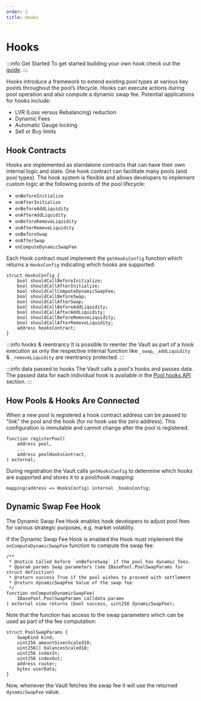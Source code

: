 ```yaml
---
order: 2
title: Hooks
---
```

# Hooks

:::info Get Started
To get started building your own hook check out the [guide](../../build-a-custom-amm/build-an-amm/extend-existing-pool-type-using-hooks.md).
:::

Hooks introduce a framework to extend existing pool types at various key points throughout the pool’s lifecycle. Hooks can execute actions during pool operation and also compute a dynamic swap fee. Potential applications for hooks include:
- LVR (Loss versus Rebalancing) reduction 
- Dynamic Fees
- Automatic Gauge locking
- Sell or Buy limits

## Hook Contracts

Hooks are implemented as standalone contracts that can have their own internal logic and state. One hook contract can facilitate many pools (and pool types). The hook system is flexible and allows developers to implement custom logic at the following points of the pool lifecycle:

- `onBeforeInitialize`
- `onAfterInitialize`
- `onBeforeAddLiquidity`
- `onAfterAddLiquidity`
- `onBeforeRemoveLiquidity`
- `onAfterRemoveLiquidity`
- `onBeforeSwap`
- `onAfterSwap`
- `onComputeDynamicSwapFee`

Each Hook contract must implement the `getHooksConfig` function which returns a `HooksConfig` indicating which hooks are supported:

```solidity
struct HooksConfig {
    bool shouldCallBeforeInitialize;
    bool shouldCallAfterInitialize;
    bool shouldCallComputeDynamicSwapFee;
    bool shouldCallBeforeSwap;
    bool shouldCallAfterSwap;
    bool shouldCallBeforeAddLiquidity;
    bool shouldCallAfterAddLiquidity;
    bool shouldCallBeforeRemoveLiquidity;
    bool shouldCallAfterRemoveLiquidity;
    address hooksContract;
}
```

:::info hooks & reentrancy
It is possible to reenter the Vault as part of a hook execution as only the respective internal function like `_swap`, `_addLiquidity` & `_removeLiquidity` are reentrancy protected.
:::

:::info data passed to hooks
The Vault calls a pool's hooks and passes data. The passed data for each individual hook is available in the [Pool hooks API](/developer-reference/contracts/hooks-api.html) section.
:::

## How Pools & Hooks Are Connected

When a new pool is registered a hook contract address can be passed to "link" the pool and the hook (for no hook use the zero address). This configuration is immutable and cannot change after the pool is registered.

```solidity
function registerPool(
    address pool,
    ...
    address poolHooksContract,
) external;
```

During registration the Vault calls `getHooksConfig` to determine which hooks are supported and stores it to a pool/hook mapping:

```solidity
mapping(address => HooksConfig) internal _hooksConfig;
```

## Dynamic Swap Fee Hook

The Dynamic Swap Fee Hook enables hook developers to adjust pool fees for various strategic purposes, e.g. market volatility.

If the Dynamic Swap Fee Hook is enabled the Hook must implement the `onComputeDynamicSwapFee` function to compute the swap fee:

```solidity
/**
 * @notice Called before `onBeforeSwap` if the pool has dynamic fees.
 * @param params Swap parameters (see IBasePool.PoolSwapParams for struct definition)
 * @return success True if the pool wishes to proceed with settlement
 * @return dynamicSwapFee Value of the swap fee
 */
function onComputeDynamicSwapFee(
    IBasePool.PoolSwapParams calldata params
) external view returns (bool success, uint256 dynamicSwapFee);
```

Note that the function has access to the swap parameters which can be used as part of the fee computation:
```solidity
struct PoolSwapParams {
    SwapKind kind;
    uint256 amountGivenScaled18;
    uint256[] balancesScaled18;
    uint256 indexIn;
    uint256 indexOut;
    address router;
    bytes userData;
}
```

Now, whenever the Vault fetches the swap fee it will use the returned `dynamicSwapFee` value.

